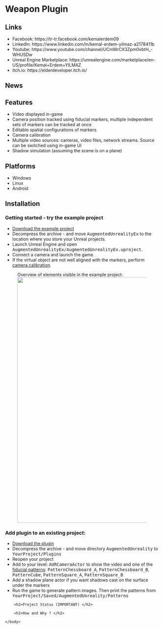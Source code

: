
<html>
	<body>
<h1>Weapon Plugin</h1>


<h2>Links</h2>

  <ul>
     <li>  Facebook: https://tr-tr.facebook.com/kemalerdem09  </li>
     <li>  LinkedIn: https://www.linkedin.com/in/kemal-erdem-yilmaz-a2178411b  </li>
     <li>  Youtube: https://www.youtube.com/channel/UCmWrCX3Zpm0vbtH_-WHUSDw  </li>
     <li>  Unreal Engine Marketplace: https://unrealengine.com/marketplace/en-US/profile/Kemal+Erdem+YILMAZ  </li>
     <li>  Itch.io: https://elderdeveloper.itch.io/  </li>
  </ul>


  <h2>News</h2>
  
  <h2>Features</h2>
<p>
<ul>
	<li>Video displayed in-game</li>
	<li>Camera position tracked using fiducial markers, multiple independent sets of markers can be tracked at once</li>
	<li>Editable spatial configurations of markers </li>
	<li>Camera calibration</li>	
	<li>Multiple video sources: cameras, video files, network streams. Source can be switched using in-game UI</li>
	<li>Shadow simulation (assuming the scene is on a plane)</li>
</ul>
</p>
  
  <h2>Platforms</h2>
<ul>
<li>Windows</li>
<li>Linux</li>
<li>Android</li>
</ul>


<h2 name="install">Installation</h2>

<h3>Getting started - try the example project</h3>
<p>
<ul>
<li><a href="#downloads">Download the example project</a></li>
<li>Decompress the archive - and move <tt>AugmentedUnrealityEx</tt> to the location where you store your Unreal projects.</li>
<li>Launch Unreal Engine and open <tt>AugmentedUnrealityEx/AugmentedUnrealityEx.uproject</tt>.</li>

<li>Connect a camera and launch the game.</li>
<li>If the virtual object are not well aligned with the markers, perform <a href="#section_calibration">camera calibration</a>.</li>
</ul>
</p>

<figure>
<figcaption> Overview of elements visible in the example project: </figcaption>
	<img src="./Documentation/images/aur_overview.jpg" width="800" />
</figure>

<h3>Add plugin to an existing project:</h3>
<p>
<ul>
<li><a href="#downloads">Download the plugin</a></li>
<li>Decompress the archive - and move directory <tt>AugmentedUnreality</tt> to <tt>YourProject/Plugins</tt></li>
<li>Reopen your project</li>
<li>Add to your level: <tt>AURCameraActor</tt> to show the video and one of the <a href="boards">fiducial patterns</a>: <tt>PatternChessboard_A</tt>, <tt>PatternChessboard_B</tt>,  <tt>PatternCube</tt>, <tt>PatternSquare_A</tt>, <tt>PatternSquare_B</tt></li>
<li>Add a shadow plane actor if you want shadows cast on the surface under the markers</li>
<li>Run the game to generate pattern images. Then print the patterns from <tt>YourProject/Saved/AugmentedUnreality/Patterns</tt></li>
</ul>
</p>
		
		<h2>Project Status (IMPORTANT) </h2>

		<h2>How and Why ? </h2>

	</body>
</html>



